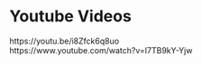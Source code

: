 <h1>Youtube Videos</h1>
https://youtu.be/i8Zfck6q8uo
<br>
https://www.youtube.com/watch?v=I7TB9kY-Yjw
